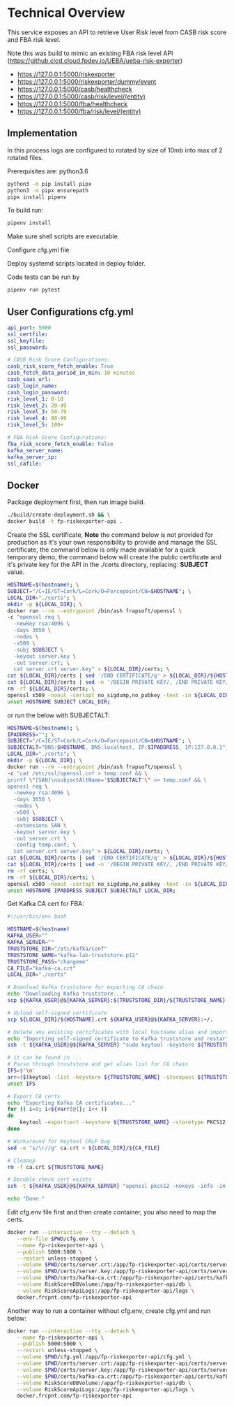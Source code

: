 # Technical Overview

This service exposes an API to retrieve User Risk level from CASB risk score and FBA risk level.

Note this was build to mimic an existing FBA risk level API (https://github.cicd.cloud.fpdev.io/UEBA/ueba-risk-exporter)

- https://127.0.0.1:5000/riskexporter
- https://127.0.0.1:5000/riskexporter/dummy/event
- https://127.0.0.1:5000/casb/healthcheck
- https://127.0.0.1:5000/casb/risk/level/(entity)
- https://127.0.0.1:5000/fba/healthcheck
- https://127.0.0.1:5000/fba/risk/level/(entity)


## Implementation

In this process logs are configured to rotated by size of 10mb into max of 2 rotated files.

Prerequisites are: python3.6

```bash
python3 -m pip install pipx
python3 -m pipx ensurepath
pipx install pipenv
```

To build run:

```bash
pipenv install
```

Make sure shell scripts are executable.

Configure cfg.yml file

Deploy systemd scripts located in deploy folder.

Code tests can be run by

```bash
pipenv run pytest
```

## User Configurations cfg.yml

```yml
api_port: 5000
ssl_certfile: 
ssl_keyfile: 
ssl_password:

# CASB Risk Score Configurations:
casb_risk_score_fetch_enable: True
casb_fetch_data_period_in_min: 10 minutes
casb_saas_url: 
casb_login_name: 
casb_login_password: 
risk_level_1: 0-10
risk_level_2: 20-49
risk_level_3: 50-79
risk_level_4: 80-99
risk_level_5: 100+

# FBA Risk Score Configurations:
fba_risk_score_fetch_enable: False
kafka_server_name: 
kafka_server_ip: 
ssl_cafile:  
```

## Docker

Package deployment first, then run image build.

```bash
./build/create-deployment.sh && \
docker build -t fp-riskexporter-api .
```

Create the SSL certificate, **Note** the command below is not provided for production as it's your own responsibility to provide and manage the SSL certificate, the command below is only made available for a quick temporary demo, the command below will create the public certificate and it's private key for the API in the ./certs directory, replacing: **SUBJECT** value.

```bash
HOSTNAME=$(hostname); \
SUBJECT="/C=IE/ST=Cork/L=Cork/O=Forcepoint/CN=$HOSTNAME"; \
LOCAL_DIR="./certs"; \
mkdir -p ${LOCAL_DIR}; \
docker run --rm --entrypoint /bin/ash frapsoft/openssl \
-c "openssl req \
  -newkey rsa:4096 \
  -days 3650 \
  -nodes \
  -x509 \
  -subj $SUBJECT \
  -keyout server.key \
  -out server.crt; \
  cat server.crt server.key" > ${LOCAL_DIR}/certs; \
cat ${LOCAL_DIR}/certs | sed '/END CERTIFICATE/q' > ${LOCAL_DIR}/${HOSTNAME}.crt; \
cat ${LOCAL_DIR}/certs | sed -n '/BEGIN PRIVATE KEY/, /END PRIVATE KEY/p' > ${LOCAL_DIR}/${HOSTNAME}.key; \
rm -rf ${LOCAL_DIR}/certs; \
openssl x509 -noout -certopt no_sigdump,no_pubkey -text -in ${LOCAL_DIR}/${HOSTNAME}.crt; \
unset HOSTNAME SUBJECT LOCAL_DIR;
```

or run the below with SUBJECTALT:

```bash
HOSTNAME=$(hostname); \
IPADDRESS=""; \
SUBJECT="/C=IE/ST=Cork/L=Cork/O=Forcepoint/CN=$HOSTNAME"; \
SUBJECTALT="DNS:$HOSTNAME, DNS:localhost, IP:$IPADDRESS, IP:127.0.0.1"; \
LOCAL_DIR="./certs"; \
mkdir -p ${LOCAL_DIR}; \
docker run --rm --entrypoint /bin/ash frapsoft/openssl \
-c "cat /etc/ssl/openssl.cnf > temp.conf && \
printf \"[SAN]\nsubjectAltName='$SUBJECTALT'\" >> temp.conf && \ 
openssl req \
  -newkey rsa:4096 \
  -days 3650 \
  -nodes \
  -x509 \
  -subj $SUBJECT \
  -extensions SAN \
  -keyout server.key \
  -out server.crt \
  -config temp.conf; \
  cat server.crt server.key" > ${LOCAL_DIR}/certs; \
cat ${LOCAL_DIR}/certs | sed '/END CERTIFICATE/q' > ${LOCAL_DIR}/${HOSTNAME}.crt; \
cat ${LOCAL_DIR}/certs | sed -n '/BEGIN PRIVATE KEY/, /END PRIVATE KEY/p' > ${LOCAL_DIR}/${HOSTNAME}.key; \
rm -rf certs; \
rm -rf ${LOCAL_DIR}/certs; \
openssl x509 -noout -certopt no_sigdump,no_pubkey -text -in ${LOCAL_DIR}/${HOSTNAME}.crt; \
unset HOSTNAME IPADDRESS SUBJECT SUBJECTALT LOCAL_DIR;
```

Get Kafka CA cert for FBA:

```bash
#!/usr/bin/env bash

HOSTNAME=$(hostname)
KAFKA_USER=""
KAFKA_SERVER=""
TRUSTSTORE_DIR="/etc/kafka/conf"
TRUSTSTORE_NAME="kafka-lab-truststore.p12"
TRUSTSTORE_PASS="changeme"
CA_FILE="kafka-ca.crt"
LOCAL_DIR="./certs"

# Download Kafka truststore for exporting CA chain
echo "Downloading Kafka truststore..."
scp ${KAFKA_USER}@${KAFKA_SERVER}:${TRUSTSTORE_DIR}/${TRUSTSTORE_NAME} ${TRUSTSTORE_NAME}

# Upload self-signed certificate
scp ${LOCAL_DIR}/${HOSTNAME}.crt ${KAFKA_USER}@${KAFKA_SERVER}:~/.

# Delete any existing certificates with local hostname alias and import to truststore
echo "Importing self-signed certificate to Kafka truststore and restarting Kafka..."
ssh -t ${KAFKA_USER}@${KAFKA_SERVER} "sudo keytool -keystore ${TRUSTSTORE_DIR}/${TRUSTSTORE_NAME} -alias ${HOSTNAME} -storepass ${TRUSTSTORE_PASS} -delete &>/dev/null; sudo keytool -keystore ${TRUSTSTORE_DIR}/${TRUSTSTORE_NAME} -alias ${HOSTNAME} -import -file ${HOSTNAME}.crt -storepass ${TRUSTSTORE_PASS} -noprompt ; rm -f ${HOSTNAME}.crt ; sudo service kafka restart"

# it can be found in ...
# Parse through truststore and get alias list for CA chain
IFS=$'\n'
arr=($(keytool -list -keystore ${TRUSTSTORE_NAME} -storepass ${TRUSTSTORE_PASS} | grep "ueba" | cut -d ',' -f1))
unset IFS

# Export CA certs
echo "Exporting Kafka CA certificates..."
for (( i=0; i<${#arr[@]}; i++ ))
do
	keytool -exportcert -keystore ${TRUSTSTORE_NAME} -storetype PKCS12 -alias "${arr[$i]}" -storepass ${TRUSTSTORE_PASS} -rfc >> ca.crt
done

# Workaround for Keytool CRLF bug
sed -e "s/\r//g" ca.crt > ${LOCAL_DIR}/${CA_FILE}

# Cleanup
rm -f ca.crt ${TRUSTSTORE_NAME}

# Docuble check cert exists
ssh -t ${KAFKA_USER}@${KAFKA_SERVER} "openssl pkcs12 -nokeys -info -in ${TRUSTSTORE_DIR}/${TRUSTSTORE_NAME} -passin pass:${TRUSTSTORE_PASS}"

echo "Done."
```


Edit cfg.env file first and then create container, you also need to map the certs.


```bash
docker run --interactive --tty --detach \
   --env-file $PWD/cfg.env \
   --name fp-riskexporter-api \
   --publish 5000:5000 \
   --restart unless-stopped \
   --volume $PWD/certs/server.crt:/app/fp-riskexporter-api/certs/server.crt \
   --volume $PWD/certs/server.key:/app/fp-riskexporter-api/certs/server.key \
   --volume $PWD/certs/kafka-ca.crt:/app/fp-riskexporter-api/certs/kafka-ca.crt \
   --volume RiskScoreDBVolume:/app/fp-riskexporter-api/db \
   --volume RiskScoreApiLogs:/app/fp-riskexporter-api/logs \
   docker.frcpnt.com/fp-riskexporter-api
```

Another way to run a container without cfg.env, create cfg.yml and run below:

```bash
docker run --interactive --tty --detach \
   --name fp-riskexporter-api \
   --publish 5000:5000 \
   --restart unless-stopped \
   --volume $PWD/cfg.yml:/app/fp-riskexporter-api/cfg.yml \
   --volume $PWD/certs/server.crt:/app/fp-riskexporter-api/certs/server.crt \
   --volume $PWD/certs/server.key:/app/fp-riskexporter-api/certs/server.key \
   --volume $PWD/certs/kafka-ca.crt:/app/fp-riskexporter-api/certs/kafka-ca.crt \
   --volume RiskScoreDBVolume:/app/fp-riskexporter-api/db \
   --volume RiskScoreApiLogs:/app/fp-riskexporter-api/logs \
   docker.frcpnt.com/fp-riskexporter-api
```
